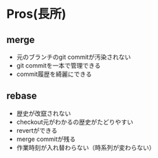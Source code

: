 # Pros(長所)

## merge
- 元のブランチのgit commitが汚染されない
- git commitを一本で管理できる
- commit履歴を綺麗にできる

## rebase
- 歴史が改竄されない
- checkout元がわかるの歴史がたどりやすい
- revertができる
- merge commitが残る
- 作業時刻が入れ替わらない（時系列が変わらない）
